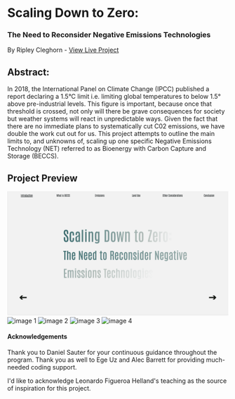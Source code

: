 # Scaling Down to Zero: 
### The Need to Reconsider Negative Emissions Technologies
By Ripley Cleghorn - [View Live Project](https://ripleycleghorn.github.io/thesis/project-code)

## Abstract:
In 2018, the International Panel on Climate Change (IPCC) published a report declaring a 1.5°C limit i.e. limiting global temperatures to below 1.5° above pre-industrial levels. This figure is important, because once that threshold is crossed, not only will there be grave consequences for society but weather systems will react in unpredictable ways. Given the fact that there are no immediate plans to systematically cut C02 emissions, we have double the work cut out for us. This project attempts to outline the main limits to, and unknowns of, scaling up one specific Negative Emissions Technology (NET) referred to as Bioenergy with Carbon Capture and Storage (BECCS).

## Project Preview
![preview image](preview.png)
![image 1](1.png)
![image 2](2.png)
![image 3](3.png)
![image 4](4.png)

#### Acknowledgements
Thank you to Daniel Sauter for your continuous guidance throughout the program. Thank you as well to Ege Uz and Alec Barrett for providing much-needed coding support.

I'd like to acknowledge Leonardo Figueroa Helland's teaching as the source of inspiration for this project.